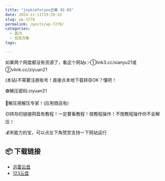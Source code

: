 ```yaml
---
title: "joykimforyou合集 01-05"
date: 2024-11-11T19:39:33
slug: wp-7278
permalink: /posts/wp-7278/
categories:
  - 盖📺
  - 恰饭合集
tags:

---
```


如果两个网盘都没有资源了，看这个网站👉①link3.cc/xianyu21或②vlink.cc/ziyuan21

(本站)不需要注册账号！直接点本地下载转存OK？懂吧！

🟢解压密码:ziyuan21

🔵解压用解压专家！(应用商店有)

🟡转存的链接网盘有教程！一定要看教程！按教程操作！不按教程操作你不会解压！

💰🈶能力的宝，可以点左下角赞赏支持一下网站运行

## 📦 下载链接
- [迅雷云盘](https://blziyuan21.com/pay-download/7278?key=2b28a6b5fa&down_id=0)
- [123云盘](https://blziyuan21.com/pay-download/7278?key=2b28a6b5fa&down_id=1)

